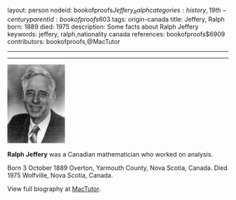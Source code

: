 layout: person
nodeid: bookofproofs$Jeffery_Ralph
categories: history,19th-century
parentid: bookofproofs$603
tags: origin-canada
title: Jeffery, Ralph
born: 1889
died: 1975
description: Some facts about Ralph Jeffery
keywords: jeffery, ralph,nationality canada
references: bookofproofs$6909
contributors: bookofproofs,@MacTutor

---


---

![Jeffery_Ralph.jpg](https://github.com/bookofproofs/bookofproofs.github.io/blob/main/_sources/_assets/images/portraits/Jeffery_Ralph.jpg?raw=true)

**Ralph Jeffery** was a Canadian mathematician who worked on analysis.

Born 3 October 1889 Overton, Yarmouth County, Nova Scotia, Canada. Died 1975 Wolfville, Nova Scotia, Canada.


View full biography at [MacTutor](https://mathshistory.st-andrews.ac.uk/Biographies/Jeffery_Ralph/).